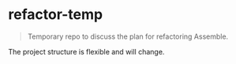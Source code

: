 # refactor-temp

> Temporary repo to discuss the plan for refactoring Assemble.

The project structure is flexible and will change.

